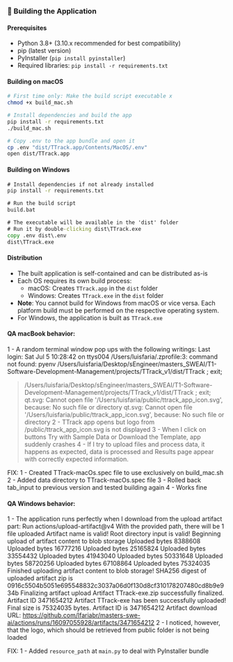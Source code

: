 ### 🔧 Building the Application

#### Prerequisites
- Python 3.8+ (3.10.x recommended for best compatibility)
- pip (latest version)
- PyInstaller (`pip install pyinstaller`)
- Required libraries: `pip install -r requirements.txt`

#### Building on macOS
```bash
# First time only: Make the build script executable x
chmod +x build_mac.sh

# Install dependencies and build the app
pip install -r requirements.txt
./build_mac.sh

# Copy .env to the app bundle and open it
cp .env "dist/TTrack.app/Contents/MacOS/.env"
open dist/TTrack.app
```

#### Building on Windows
```cmd
# Install dependencies if not already installed
pip install -r requirements.txt

# Run the build script
build.bat

# The executable will be available in the 'dist' folder
# Run it by double-clicking dist\TTrack.exe
copy .env dist\.env
dist\TTrack.exe
```

#### Distribution
- The built application is self-contained and can be distributed as-is
- Each OS requires its own build process:
  - macOS: Creates `TTrack.app` in the `dist` folder
  - Windows: Creates `TTrack.exe` in the `dist` folder
- **Note**: You cannot build for Windows from macOS or vice versa. Each platform build must be performed on the respective operating system.
- For Windows, the application is built as `TTrack.exe`

#### QA macBook behavior:
1 - A random terminal window pop ups with the following writings:
Last login: Sat Jul  5 10:28:42 on ttys004
/Users/luisfaria/.zprofile:3: command not found: pyenv
/Users/luisfaria/Desktop/sEngineer/masters_SWEAI/T1-Software-Development-Management/projects/TTrack_v1/dist/TTrack ; exit;
> /Users/luisfaria/Desktop/sEngineer/masters_SWEAI/T1-Software-Development-Management/projects/TTrack_v1/dist/TTrack ; exit;
qt.svg: Cannot open file '/Users/luisfaria/public/ttrack_app_icon.svg', because: No such file or directory
qt.svg: Cannot open file '/Users/luisfaria/public/ttrack_app_icon.svg', because: No such file or directory
2 - TTrack app opens but logo from /public/ttrack_app_icon.svg is not displayed
3 - When I click on buttons Try with Sample Data or Download the Template, app suddenly crashes
4 - If I try to upload files and process data, it happens as expected, data is processed and Results page appear with correctly expected information.

FIX:
1 - Created TTrack-macOs.spec file to use exclusively on build_mac.sh
2 - Added data directory to TTrack-macOs.spec file
3 - Rolled back tab_input to previous version and tested building again
4 - Works fine

#### QA Windows behavior:
1 - The application runs perfectly when I download from the upload artifact part:
Run actions/upload-artifact@v4
With the provided path, there will be 1 file uploaded
Artifact name is valid!
Root directory input is valid!
Beginning upload of artifact content to blob storage
Uploaded bytes 8388608
Uploaded bytes 16777216
Uploaded bytes 25165824
Uploaded bytes 33554432
Uploaded bytes 41943040
Uploaded bytes 50331648
Uploaded bytes 58720256
Uploaded bytes 67108864
Uploaded bytes 75324035
Finished uploading artifact content to blob storage!
SHA256 digest of uploaded artifact zip is 0916c5504b5051e695548832c3037a06d0f130d8cf310178207480cd8b9e934b
Finalizing artifact upload
Artifact TTrack-exe.zip successfully finalized. Artifact ID 3471654212
Artifact TTrack-exe has been successfully uploaded! Final size is 75324035 bytes. Artifact ID is 3471654212
Artifact download URL: https://github.com/lfariabr/masters-swe-ai/actions/runs/16097055928/artifacts/3471654212
2 - I noticed, however, that the logo, which should be retrieved from public folder is not being loaded

FIX:
1 - Added `resource_path` at `main.py` to deal with PyInstaller bundle